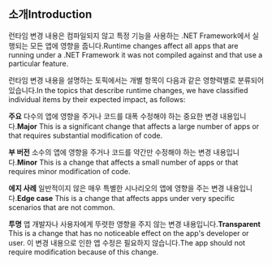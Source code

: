 ## <a name="introduction"></a><span data-ttu-id="e77e3-101">소개</span><span class="sxs-lookup"><span data-stu-id="e77e3-101">Introduction</span></span>
<span data-ttu-id="e77e3-102">런타임 변경 내용은 컴파일되지 않고 특정 기능을 사용하는 .NET Framework에서 실행되는 모든 앱에 영향을 줍니다.</span><span class="sxs-lookup"><span data-stu-id="e77e3-102">Runtime changes affect all apps that are running under a .NET Framework it was not compiled against and that use a particular feature.</span></span>

<span data-ttu-id="e77e3-103">런타임 변경 내용을 설명하는 토픽에서는 개별 항목이 다음과 같은 영향력별로 분류되어 있습니다.</span><span class="sxs-lookup"><span data-stu-id="e77e3-103">In the topics that describe runtime changes, we have classified individual items by their expected impact, as follows:</span></span>

<span data-ttu-id="e77e3-104">**주요** 다수의 앱에 영향을 주거나 코드를 대폭 수정해야 하는 중요한 변경 내용입니다.</span><span class="sxs-lookup"><span data-stu-id="e77e3-104">**Major** This is a significant change that affects a large number of apps or that requires substantial modification of code.</span></span>

<span data-ttu-id="e77e3-105">**부 버전** 소수의 앱에 영향을 주거나 코드를 약간만 수정해야 하는 변경 내용입니다.</span><span class="sxs-lookup"><span data-stu-id="e77e3-105">**Minor** This is a change that affects a small number of apps or that requires minor modification of code.</span></span>

<span data-ttu-id="e77e3-106">**에지 사례** 일반적이지 않은 매우 특별한 시나리오의 앱에 영향을 주는 변경 내용입니다.</span><span class="sxs-lookup"><span data-stu-id="e77e3-106">**Edge case** This is a change that affects apps under very specific scenarios that are not common.</span></span>

<span data-ttu-id="e77e3-107">**투명** 앱 개발자나 사용자에게 뚜렷한 영향을 주지 않는 변경 내용입니다.</span><span class="sxs-lookup"><span data-stu-id="e77e3-107">**Transparent** This is a change that has no noticeable effect on the app's developer or user.</span></span> <span data-ttu-id="e77e3-108">이 변경 내용으로 인한 앱 수정은 필요하지 않습니다.</span><span class="sxs-lookup"><span data-stu-id="e77e3-108">The app should not require modification because of this change.</span></span>
